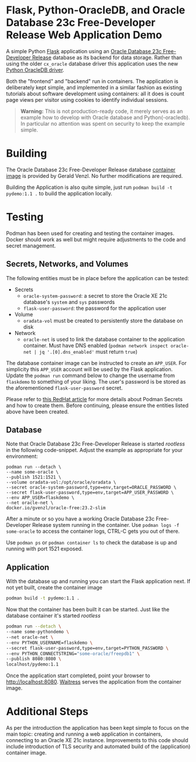 # Flask, Python-OracleDB, and Oracle Database 23c Free-Developer Release Web Application Demo

A simple Python [Flask](https://flask.palletsprojects.com/en/2.3.x/) application using an [Oracle Database 23c Free-Developer Release](https://blogs.oracle.com/developers/post/oracle-database-23c-free-developer-release) database as its backend for data storage. Rather than using the older `cx_oracle` database driver this application uses the new [Python OracleDB driver](https://oracle.github.io/python-oracledb/). 

Both the "frontend" and "backend" run in containers. The application is deliberately kept simple, and implemented in a similar fashion as existing tutorials about software development using containers: all it does is count page views per visitor using cookies to identify individual sessions.

> **Warning:** This is not production-ready code, it merely serves as an example how to develop with Oracle database and Python(-oracledb). In particular no attention was spent on security to keep the example simple. 

# Building

The Oracle Database 23c Free-Developer Release database [container image](https://hub.docker.com/r/gvenzl/oracle-free) is provided by Gerald Venzl. No further modifications are required.

Building the Application is also quite simple, just run `podman build -t pydemo:1.1 .` to build the application locally.

# Testing

Podman has been used for creating and testing the container images. Docker should work as well but might require adjustments to the code and secret management.

## Secrets, Networks, and Volumes

The following entities must be in place before the application can be tested:

- Secrets
    * `oracle-system-password`: a secret to store the Oracle XE 21c database's `system` and `sys` passwords
    * `flask-user-password`: the password for the application user
- Volume
    * `oradata-vol` must be created to persistently store the database on disk
- Network
    * `oracle-net` is used to link the database container to the application container. Must have DNS enabled (`podman network inspect oracle-net | jq '.[0].dns_enabled'` must return `true`)

The database container image can be instructed to create an `APP_USER`. For simplicity this `APP_USER` account will be used by the Flask application. Update the `podman run` command below to change the username from `flaskdemo` to something of your liking. The user's password is be stored as the aforementioned `flask-user-password` secret.

Please refer to [this RedHat article](https://www.redhat.com/sysadmin/new-podman-secrets-command) for more details about Podman Secrets and how to create them. Before continuing, please ensure the entities listed above have been created. 

## Database 

Note that Oracle Database 23c Free-Developer Release is started _rootless_ in the following code-snippet. Adjust the example as appropriate for your environment:

```shell
podman run --detach \
--name some-oracle \
--publish 1521:1521 \
--volume oradata-vol:/opt/oracle/oradata \
--secret oracle-system-password,type=env,target=ORACLE_PASSWORD \
--secret flask-user-password,type=env,target=APP_USER_PASSWORD \
--env APP_USER=flaskdemo \
--net oracle-net \
docker.io/gvenzl/oracle-free:23.2-slim
```

After a minute or so you have a working Oracle Database 23c Free-Developer Release system running in the container. Use `podman logs -f some-oracle` to access the container logs, CTRL-C gets you out of there.

Use `podman ps` or `podman container ls` to check the database is up and running with port 1521 exposed.

## Application

With the database up and running you can start the Flask application next. If not yet built, create the container image

```bash
podman build -t pydemo:1.1 .
```

Now that the container has been built it can be started. Just like the database container it's started _rootless_

```bash
podman run --detach \
--name some-pythondemo \
--net oracle-net \
--env PYTHON_USERNAME=flaskdemo \
--secret flask-user-password,type=env,target=PYTHON_PASSWORD \
--env PYTHON_CONNECTSTRING="some-oracle/freepdb1" \
--publish 8080:8080 \
localhost/pydemo:1.1
```

Once the application start completed, point your browser to [http://localhost:8080](http://localhost:8080). [Waitress](https://flask.palletsprojects.com/en/2.2.x/deploying/waitress/) serves the application from the container image.

# Additional Steps

As per the introduction the application has been kept simple to focus on the main topic: creating and running a web application in containers, connecting to an Oracle XE 21c instance. Improvements to this code should include introduction of TLS security and automated build of the (application) container image.
